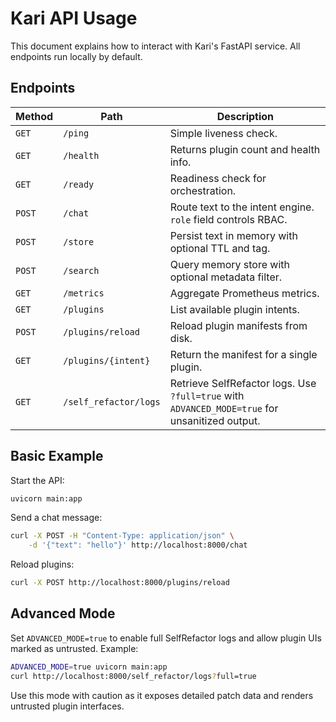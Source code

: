 # Kari API Usage

This document explains how to interact with Kari's FastAPI service. All endpoints run locally by default.

## Endpoints

| Method | Path | Description |
| ------ | ---- | ----------- |
| `GET`  | `/ping` | Simple liveness check. |
| `GET`  | `/health` | Returns plugin count and health info. |
| `GET`  | `/ready` | Readiness check for orchestration. |
| `POST` | `/chat` | Route text to the intent engine. `role` field controls RBAC. |
| `POST` | `/store` | Persist text in memory with optional TTL and tag. |
| `POST` | `/search` | Query memory store with optional metadata filter. |
| `GET`  | `/metrics` | Aggregate Prometheus metrics. |
| `GET`  | `/plugins` | List available plugin intents. |
| `POST` | `/plugins/reload` | Reload plugin manifests from disk. |
| `GET`  | `/plugins/{intent}` | Return the manifest for a single plugin. |
| `GET`  | `/self_refactor/logs` | Retrieve SelfRefactor logs. Use `?full=true` with `ADVANCED_MODE=true` for unsanitized output. |

## Basic Example

Start the API:

```bash
uvicorn main:app
```

Send a chat message:

```bash
curl -X POST -H "Content-Type: application/json" \
    -d '{"text": "hello"}' http://localhost:8000/chat
```

Reload plugins:

```bash
curl -X POST http://localhost:8000/plugins/reload
```

## Advanced Mode

Set `ADVANCED_MODE=true` to enable full SelfRefactor logs and allow plugin UIs marked as untrusted. Example:

```bash
ADVANCED_MODE=true uvicorn main:app
curl http://localhost:8000/self_refactor/logs?full=true
```

Use this mode with caution as it exposes detailed patch data and renders untrusted plugin interfaces.
